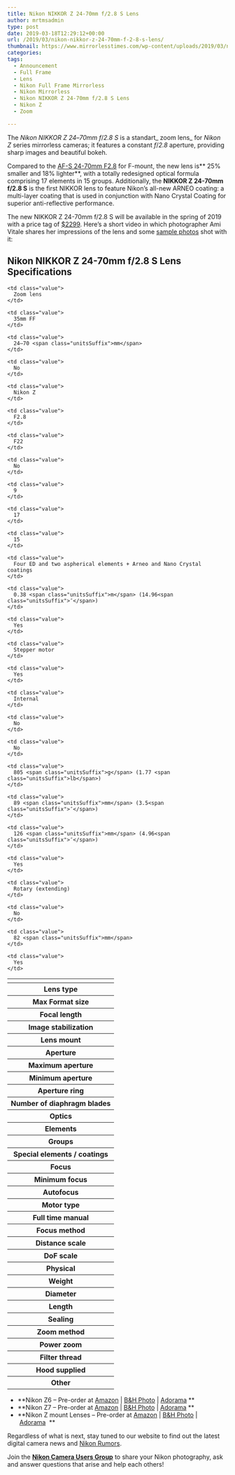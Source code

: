 ```yaml
---
title: Nikon NIKKOR Z 24-70mm f/2.8 S Lens
author: mrtmsadmin
type: post
date: 2019-03-18T12:29:12+00:00
url: /2019/03/nikon-nikkor-z-24-70mm-f-2-8-s-lens/
thumbnail: https://www.mirrorlesstimes.com/wp-content/uploads/2019/03/nikon-nikkor-z-24-70mm-f2.8-s-lens.jpg
categories:
tags:
  - Announcement
  - Full Frame
  - Lens
  - Nikon Full Frame Mirrorless
  - Nikon Mirrorless
  - Nikon NIKKOR Z 24-70mm f/2.8 S Lens
  - Nikon Z
  - Zoom

---
```

The _Nikon NIKKOR Z 24_&#8211;_70mm f_/_2.8 S_ is a standart_ zoom lens_ for _Nikon Z_ series mirrorless cameras; it features a constant _f_/_2.8_ aperture, providing sharp images and beautiful bokeh.

Compared to the <a href="https://amzn.to/2I82I5Q" target="_blank" rel="nofollow noopener">AF-S 24-70mm F2.8</a> for F-mount, the new lens is** 25% smaller and 18% lighter**, with a totally redesigned optical formula comprising 17 elements in 15 groups. Additionally, the **NIKKOR Z 24-70mm f/2.8 S** is the first NIKKOR lens to feature Nikon’s all-new ARNEO coating: a multi-layer coating that is used in conjunction with Nano Crystal Coating for superior anti-reflective performance.

The new NIKKOR Z 24-70mm f/2.8 S will be available in the spring of 2019 with a price tag of <a href="https://amzn.to/2EaNzgi" target="_blank" rel="nofollow noopener">$2299</a>. Here’s a short video in which photographer Ami Vitale shares her impressions of the lens and some <a href="http://www.nikon.com.hk/en_HK/product/nikkor-lenses/z-mount/zoom/normal-zoom/nikkor-z-24-70mm-f-2-8-s#photo_video_gallery" target="_blank" rel="noopener">sample photos</a> shot with it:<!--more-->



## Nikon NIKKOR Z 24-70mm f/2.8 S Lens Specifications

<table  class="specsTable compact table table-hover"  cellspacing="0" cellpadding="0">
  <tr>
    <th class="large groupLabel" colspan="3">
    </th>
  </tr>
  
  <tr>
    <th class="label">
      Lens type
    </th>
    
    <td class="value">
      Zoom lens
    </td>
  </tr>
  
  <tr>
    <th class="label">
      Max Format size
    </th>
    
    <td class="value">
      35mm FF
    </td>
  </tr>
  
  <tr>
    <th class="label">
      Focal length
    </th>
    
    <td class="value">
      24–70 <span class="unitsSuffix">mm</span>
    </td>
  </tr>
  
  <tr>
    <th class="label">
      Image stabilization
    </th>
    
    <td class="value">
      No
    </td>
  </tr>
  
  <tr>
    <th class="label">
      Lens mount
    </th>
    
    <td class="value">
      Nikon Z
    </td>
  </tr>
  
  <tr>
    <th class="large groupLabel" colspan="3">
      Aperture
    </th>
  </tr>
  
  <tr>
    <th class="label">
      Maximum aperture
    </th>
    
    <td class="value">
      F2.8
    </td>
  </tr>
  
  <tr>
    <th class="label">
      Minimum aperture
    </th>
    
    <td class="value">
      F22
    </td>
  </tr>
  
  <tr>
    <th class="label">
      Aperture ring
    </th>
    
    <td class="value">
      No
    </td>
  </tr>
  
  <tr>
    <th class="label">
      Number of diaphragm blades
    </th>
    
    <td class="value">
      9
    </td>
  </tr>
  
  <tr>
    <th class="large groupLabel" colspan="3">
      Optics
    </th>
  </tr>
  
  <tr>
    <th class="label">
      Elements
    </th>
    
    <td class="value">
      17
    </td>
  </tr>
  
  <tr>
    <th class="label">
      Groups
    </th>
    
    <td class="value">
      15
    </td>
  </tr>
  
  <tr>
    <th class="label">
      Special elements / coatings
    </th>
    
    <td class="value">
      Four ED and two aspherical elements + Arneo and Nano Crystal coatings
    </td>
  </tr>
  
  <tr>
    <th class="large groupLabel" colspan="3">
      Focus
    </th>
  </tr>
  
  <tr>
    <th class="label">
      Minimum focus
    </th>
    
    <td class="value">
      0.38 <span class="unitsSuffix">m</span> (14.96<span class="unitsSuffix">″</span>)
    </td>
  </tr>
  
  <tr>
    <th class="label">
      Autofocus
    </th>
    
    <td class="value">
      Yes
    </td>
  </tr>
  
  <tr>
    <th class="label">
      Motor type
    </th>
    
    <td class="value">
      Stepper motor
    </td>
  </tr>
  
  <tr>
    <th class="label">
      Full time manual
    </th>
    
    <td class="value">
      Yes
    </td>
  </tr>
  
  <tr>
    <th class="label">
      Focus method
    </th>
    
    <td class="value">
      Internal
    </td>
  </tr>
  
  <tr>
    <th class="label">
      Distance scale
    </th>
    
    <td class="value">
      No
    </td>
  </tr>
  
  <tr>
    <th class="label">
      DoF scale
    </th>
    
    <td class="value">
      No
    </td>
  </tr>
  
  <tr>
    <th class="large groupLabel" colspan="3">
      Physical
    </th>
  </tr>
  
  <tr>
    <th class="label">
      Weight
    </th>
    
    <td class="value">
      805 <span class="unitsSuffix">g</span> (1.77 <span class="unitsSuffix">lb</span>)
    </td>
  </tr>
  
  <tr>
    <th class="label">
      Diameter
    </th>
    
    <td class="value">
      89 <span class="unitsSuffix">mm</span> (3.5<span class="unitsSuffix">″</span>)
    </td>
  </tr>
  
  <tr>
    <th class="label">
      Length
    </th>
    
    <td class="value">
      126 <span class="unitsSuffix">mm</span> (4.96<span class="unitsSuffix">″</span>)
    </td>
  </tr>
  
  <tr>
    <th class="label">
      Sealing
    </th>
    
    <td class="value">
      Yes
    </td>
  </tr>
  
  <tr>
    <th class="label">
      Zoom method
    </th>
    
    <td class="value">
      Rotary (extending)
    </td>
  </tr>
  
  <tr>
    <th class="label">
      Power zoom
    </th>
    
    <td class="value">
      No
    </td>
  </tr>
  
  <tr>
    <th class="label">
      Filter thread
    </th>
    
    <td class="value">
      82 <span class="unitsSuffix">mm</span>
    </td>
  </tr>
  
  <tr>
    <th class="label">
      Hood supplied
    </th>
    
    <td class="value">
      Yes
    </td>
  </tr>
  
  <tr>
    <th class="large groupLabel" colspan="3">
      Other
    </th>
  </tr>
</table>

  * **Nikon Z6 – Pre-order at <a href="https://www.amazon.com/Nikon-FX-Format-Mirrorless-Camera-Body/dp/B07GPRSYG8/?tag=daicamnew-20" target="_blank" rel="nofollow external noopener noreferrer" data-wpel-link="external" data-amzn-asin="B07GPRSYG8">Amazon</a> | <a href="https://www.bhphotovideo.com/c/search?InitialSearch=yes&N=0&Ntt=Nikon+Z6&Top+Nav-Search=&sts=ma&BI=20175&KBID=14249" target="_blank" rel="nofollow external noopener noreferrer" data-wpel-link="external">B&H Photo</a> | <a href="https://adorama.evyy.net/c/63923/51926/1036?u=https%3A%2F%2Fwww.adorama.com%2Fl%2F%3Fsearchinfo%3DNikon%2BZ6" target="_blank" rel="nofollow external noopener noreferrer" data-wpel-link="external">Adorama</a> **
  * **Nikon Z7 – Pre-order at <a href="https://www.amazon.com/Nikon-FX-Format-Mirrorless-Camera-24-70mm/dp/B07GQT5743/?tag=daicamnew-20" target="_blank" rel="nofollow external noopener noreferrer" data-wpel-link="external" data-amzn-asin="B07GQT5743">Amazon</a> | <a href="https://www.bhphotovideo.com/c/search?InitialSearch=yes&N=0&Ntt=Nikon+Z7&Top+Nav-Search=&sts=ma&BI=20175&KBID=14249" target="_blank" rel="nofollow external noopener noreferrer" data-wpel-link="external">B&H Photo</a> | <a href="https://adorama.evyy.net/c/63923/51926/1036?u=https%3A%2F%2Fwww.adorama.com%2Fl%2F%3Fsearchinfo%3DNikon%2BZ7" target="_blank" rel="nofollow external noopener noreferrer" data-wpel-link="external">Adorama</a> **
  * **Nikon Z mount Lenses – Pre-order at <a href="https://www.amazon.com/s/ref=nb_sb_noss?url=search-alias%3Dphoto&field-keywords=nikon+z+nikkor+s+lens&rh=i%3Aphoto%2Ck%3Anikon+z+nikkor+s+lens&tag=daicamnew-20" target="_blank" rel="nofollow external noopener noreferrer" data-wpel-link="external">Amazon</a> | <a href="https://www.bhphotovideo.com/c/search?InitialSearch=yes&N=0&Ntt=Nikon+Z+nikkor+s+lens&Top+Nav-Search=&sts=ma&BI=20175&KBID=14249" target="_blank" rel="nofollow external noopener noreferrer" data-wpel-link="external">B&H Photo</a> | <a href="https://adorama.evyy.net/c/63923/51926/1036?u=https%3A%2F%2Fwww.adorama.com%2Fl%2F%3Fsearchinfo%3Dnikon%2Bz%2Bnikkor%2Bs%2Blens" target="_blank" rel="nofollow external noopener noreferrer" data-wpel-link="external">Adorama</a>  **

Regardless of what is next, stay tuned to our website to find out the latest digital camera news and <a href="https://www.bestcameranews.com/tag/nikon-rumors/" target="_blank" rel="noopener">Nikon Rumors</a>.

Join the <a title="" href="https://www.facebook.com/groups/868201466609763/" target="_blank" rel="external nofollow noopener"><strong>Nikon Camera Users Group</strong></a> to share your Nikon photography, ask and answer questions that arise and help each others!